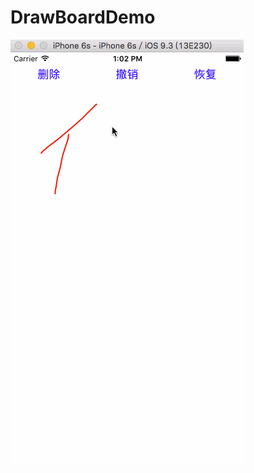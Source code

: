 # DrawBoardDemo
![draw](https://github.com/LiuChang712/DrawBoardDemo/blob/master/DrawBoardDemo/Draw1.gif)
